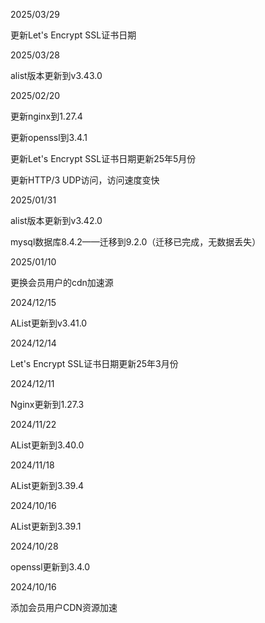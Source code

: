 2025/03/29

更新Let's Encrypt SSL证书日期


2025/03/28

alist版本更新到v3.43.0


2025/02/20

更新nginx到1.27.4

更新openssl到3.4.1

更新Let's Encrypt SSL证书日期更新25年5月份

更新HTTP/3 UDP访问，访问速度变快


2025/01/31

alist版本更新到v3.42.0

mysql数据库8.4.2——迁移到9.2.0（迁移已完成，无数据丢失）


2025/01/10

更换会员用户的cdn加速源


2024/12/15

AList更新到v3.41.0


2024/12/14

Let's Encrypt SSL证书日期更新25年3月份


2024/12/11

Nginx更新到1.27.3


2024/11/22

AList更新到3.40.0


2024/11/18

AList更新到3.39.4


2024/10/16

AList更新到3.39.1


2024/10/28

openssl更新到3.4.0


2024/10/16

添加会员用户CDN资源加速
